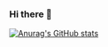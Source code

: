 ### Hi there 👋

[![Anurag's GitHub stats](https://github-readme-stats.vercel.app/api?username=cfm200)](https://github.com/cfm200/github-readme-stats)

<!--
**cfm200/cfm200** is a ✨ _special_ ✨ repository because its `README.md` (this file) appears on your GitHub profile.

Here are some ideas to get you started:

- 🔭 I’m currently working on ...
- 🌱 I’m currently learning ...
- 👯 I’m looking to collaborate on ...
- 🤔 I’m looking for help with ...
- 💬 Ask me about ...
- 📫 How to reach me: ...
- 😄 Pronouns: ...
- ⚡ Fun fact: ...
-->
